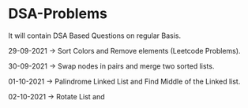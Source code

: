 # DSA-Problems
It will contain DSA Based Questions on regular Basis.

29-09-2021 -> Sort Colors and Remove elements (Leetcode Problems).

30-09-2021 -> Swap nodes in pairs and merge two sorted lists.

01-10-2021 -> Palindrome Linked List and Find Middle of the Linked list.

02-10-2021 -> Rotate List and 
